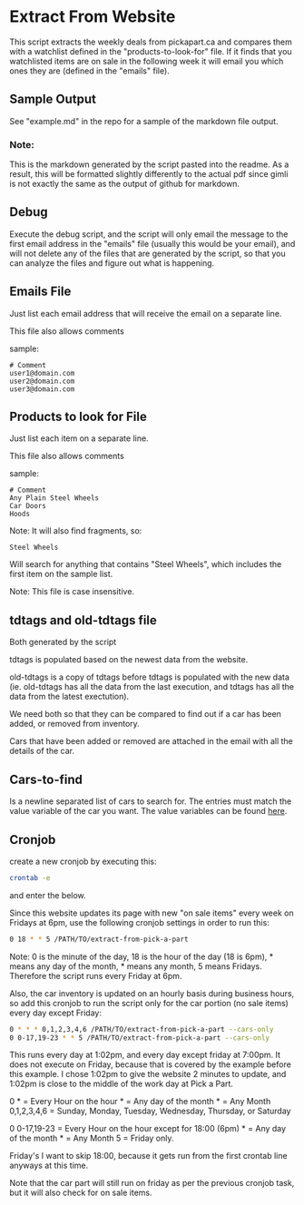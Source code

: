 Extract From Website
====================

This script extracts the weekly deals from pickapart.ca and compares them with a
watchlist defined in the "products-to-look-for" file. If it finds that you
watchlisted items are on sale in the following week it will email you which ones
they are (defined in the "emails" file).

Sample Output
-------------

See "example.md" in the repo for a sample of the markdown file output.

### Note:

This is the markdown generated by the script pasted into the readme. As a
result, this will be formatted slightly differently to the actual pdf since
gimli is not exactly the same as the output of github for markdown.



Debug
-----

Execute the debug script, and the script will only email the message to the
first email address in the "emails" file (usually this would be your email), and
will not delete any of the files that are generated by the script, so that you
can analyze the files and figure out what is happening.

Emails File
-----------

Just list each email address that will receive the email on a separate line.

This file also allows comments

sample:

```
# Comment
user1@domain.com
user2@domain.com
user3@domain.com
```

Products to look for File
-------------------------

Just list each item on a separate line.

This file also allows comments

sample:

```
# Comment
Any Plain Steel Wheels
Car Doors
Hoods
```

Note: It will also find fragments, so:

```
Steel Wheels
```

Will search for anything that contains "Steel Wheels", which includes the first
item on the sample list.

Note: This file is case insensitive.

tdtags and old-tdtags file
--------------------------

Both generated by the script

tdtags is populated based on the newest data from the website.

old-tdtags is a copy of tdtags before tdtags is populated with the new data (ie.
old-tdtags has all the data from the last execution, and tdtags has all the data
from the latest exectution).

We need both so that they can be compared to find out if a car has been added,
or removed from inventory.

Cars that have been added or removed are attached in the email with all the
details of the car.

Cars-to-find
------------

Is a newline separated list of cars to search for. The entries must match the
value variable of the car you want. The value variables can be found
[here](view-source:http://parts.pickapart.ca/).

Cronjob
-------

create a new cronjob by executing this:

```bash
crontab -e
```

and enter the below.

Since this website updates its page with new "on sale items" every week on
Fridays at 6pm, use the following cronjob settings in order to run this:

```bash
0 18 * * 5 /PATH/TO/extract-from-pick-a-part
```

Note: 0 is the minute of the day, 18 is the hour of the day (18 is 6pm), * means
any day of the month, * means any month, 5 means Fridays. Therefore the script
runs every Friday at 6pm.

Also, the car inventory is updated on an hourly basis during business hours, so
add this cronjob to run the script only for the car portion (no sale items)
every day except Friday:

```bash
0 * * * 0,1,2,3,4,6 /PATH/TO/extract-from-pick-a-part --cars-only
0 0-17,19-23 * * 5 /PATH/TO/extract-from-pick-a-part --cars-only
```

This runs every day at 1:02pm, and every day except friday at 7:00pm. It does
not execute on Friday, because that is covered by the example before this
example. I chose 1:02pm to give the website 2 minutes to update, and 1:02pm is
close to the middle of the work day at Pick a Part.

0 *          = Every Hour on the hour
\*           = Any day of the month
\*           = Any Month
0,1,2,3,4,6 = Sunday, Monday, Tuesday, Wednesday, Thursday, or Saturday

0 0-17,19-23 = Every Hour on the hour except for 18:00 (6pm)
\*           = Any day of the month
\*           = Any Month
5            = Friday only.

Friday's I want to skip 18:00, because it gets run from the first crontab line
anyways at this time.

Note that the car part will still run on friday as per the previous cronjob
task, but it will also check for on sale items.

